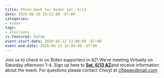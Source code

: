 ```yaml
---
title: Phone bank for Biden Sat. 6/13
date: 2020-06-10 20:52:00 -07:00
categories:
- event
tags:
- elections
is featured: false
event-start-date: 2020-06-13 13:00:00 -07:00
event-end-date: 2020-06-13 16:00:00 -07:00
---
```


Join us to check in on Biden supporters in AZ! 
We're meeting Virtually on Saturday afternoon 1-4.  Sign up here to [**Sat. 6/13 AZ**](https://docs.google.com/forms/d/e/1FAIpQLScMZi69Gx2SNpSOaufNXkq6qG3UELt1i0Eqm55q08CzqMRzmQ/viewform)and receive information about the event. For questions please contact Cheryl at clfippen@mail.com
